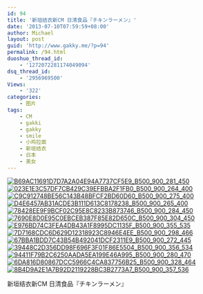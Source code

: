 ```yaml
---
id: 94
title: '新垣结衣新CM 日清食品『チキンラーメン』'
date: '2013-07-10T07:59:59+08:00'
author: Michael
layout: post
guid: 'http://www.gakky.me/?p=94'
permalink: /94.html
duoshuo_thread_id:
    - '1272072281174049094'
dsq_thread_id:
    - '2956969500'
Views:
    - '322'
categories:
    - 图片
tags:
    - CM
    - gakki
    - gakky
    - smile
    - 小鸡拉面
    - 新垣结衣
    - 日本
    - 美女
---
```


[![B69AC11691D7D7A2A04E94A7737CF5E9_B500_900_281_450](http://www.yui-aragaki.org/wp-content/uploads/img/B69AC11691D7D7A2A04E94A7737CF5E9_B500_900_281_450.jpeg)](http://www.yui-aragaki.org/wp-content/uploads/img/B69AC11691D7D7A2A04E94A7737CF5E9_B1280_1280_281_450.jpeg) [![023E1E3C57DF7CB429C39EFBBA2F1FB0_B500_900_264_400](http://www.yui-aragaki.org/wp-content/uploads/img/023E1E3C57DF7CB429C39EFBBA2F1FB0_B500_900_264_400.jpeg)](http://www.yui-aragaki.org/wp-content/uploads/img/023E1E3C57DF7CB429C39EFBBA2F1FB0_B1280_1280_264_400.jpeg) [![C9C912748BE56C143B48BFCF2BD60D60_B500_900_275_400](http://www.yui-aragaki.org/wp-content/uploads/img/C9C912748BE56C143B48BFCF2BD60D60_B500_900_275_400.jpeg)](http://www.yui-aragaki.org/wp-content/uploads/img/C9C912748BE56C143B48BFCF2BD60D60_B1280_1280_275_400.jpeg) [![D4E6457AB31ACDE3B111D613C8178238_B500_900_265_400](http://www.yui-aragaki.org/wp-content/uploads/img/D4E6457AB31ACDE3B111D613C8178238_B500_900_265_400.jpeg)](http://www.yui-aragaki.org/wp-content/uploads/img/D4E6457AB31ACDE3B111D613C8178238_B1280_1280_265_400.jpeg) [![78428EE9F9BCF02C95E8C8233B873746_B500_900_284_450](http://www.yui-aragaki.org/wp-content/uploads/img/78428EE9F9BCF02C95E8C8233B873746_B500_900_284_450.jpeg)](http://www.yui-aragaki.org/wp-content/uploads/img/78428EE9F9BCF02C95E8C8233B873746_B1280_1280_284_450.jpeg) [![7690E8D0E95C0EBCEB387F85E82D650C_B500_900_304_450](http://www.yui-aragaki.org/wp-content/uploads/img/7690E8D0E95C0EBCEB387F85E82D650C_B500_900_304_450.jpeg)](http://www.yui-aragaki.org/wp-content/uploads/img/7690E8D0E95C0EBCEB387F85E82D650C_B1280_1280_304_450.jpeg) [![E976BD74C3FEA4DB43A1F8995DC1135F_B500_900_355_535](http://www.yui-aragaki.org/wp-content/uploads/img/E976BD74C3FEA4DB43A1F8995DC1135F_B500_900_355_535.jpeg)](http://www.yui-aragaki.org/wp-content/uploads/img/E976BD74C3FEA4DB43A1F8995DC1135F_B1280_1280_355_535.jpeg) [![7D7168CDC6D629D12318923C8946E4EE_B500_900_298_466](http://www.yui-aragaki.org/wp-content/uploads/img/7D7168CDC6D629D12318923C8946E4EE_B500_900_298_466.jpeg)](http://www.yui-aragaki.org/wp-content/uploads/img/7D7168CDC6D629D12318923C8946E4EE_B1280_1280_298_466.jpeg) [![67BBA1BDD7C43B54B492041DCF2311E9_B500_900_272_445](http://www.yui-aragaki.org/wp-content/uploads/img/67BBA1BDD7C43B54B492041DCF2311E9_B500_900_272_445.jpeg)](http://www.yui-aragaki.org/wp-content/uploads/img/67BBA1BDD7C43B54B492041DCF2311E9_B1280_1280_272_445.jpeg) [![39448C2D356DD98F696F3F01F86E5504_B500_900_356_534](http://www.yui-aragaki.org/wp-content/uploads/img/39448C2D356DD98F696F3F01F86E5504_B500_900_356_534.jpeg)](http://www.yui-aragaki.org/wp-content/uploads/img/39448C2D356DD98F696F3F01F86E5504_B1280_1280_356_534.jpeg) [![94411F79B2C6250AADA5EA199E46A995_B500_900_280_470](http://www.yui-aragaki.org/wp-content/uploads/img/94411F79B2C6250AADA5EA199E46A995_B500_900_280_470.jpeg)](http://www.yui-aragaki.org/wp-content/uploads/img/94411F79B2C6250AADA5EA199E46A995_B1280_1280_280_470.jpeg) [![6DA816D80867DCC5966C4CA837756B25_B500_900_328_464](http://www.yui-aragaki.org/wp-content/uploads/img/6DA816D80867DCC5966C4CA837756B25_B500_900_328_464.jpeg)](http://www.yui-aragaki.org/wp-content/uploads/img/6DA816D80867DCC5966C4CA837756B25_B1280_1280_328_464.jpeg) [![8B4D9A2E1A7B92D2119228BC3B2773A7_B500_900_357_536](http://www.yui-aragaki.org/wp-content/uploads/img/8B4D9A2E1A7B92D2119228BC3B2773A7_B500_900_357_536.jpeg)](http://www.yui-aragaki.org/wp-content/uploads/img/8B4D9A2E1A7B92D2119228BC3B2773A7_B1280_1280_357_536.jpeg)

新垣结衣新CM 日清食品『チキンラーメン』